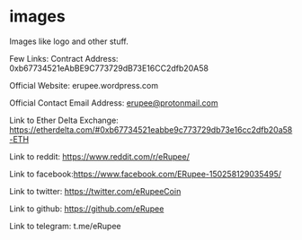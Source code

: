 # images
Images like logo and other stuff.

Few Links:
Contract Address: 0xb67734521eAbBE9C773729dB73E16CC2dfb20A58

Official Website: erupee.wordpress.com

Official Contact Email Address: erupee@protonmail.com

Link to Ether Delta Exchange: https://etherdelta.com/#0xb67734521eabbe9c773729db73e16cc2dfb20a58-ETH

Link to reddit: https://www.reddit.com/r/eRupee/

Link to facebook:https://www.facebook.com/ERupee-150258129035495/

Link to twitter: https://twitter.com/eRupeeCoin

Link to github: https://github.com/eRupee

Link to telegram: t.me/eRupee

